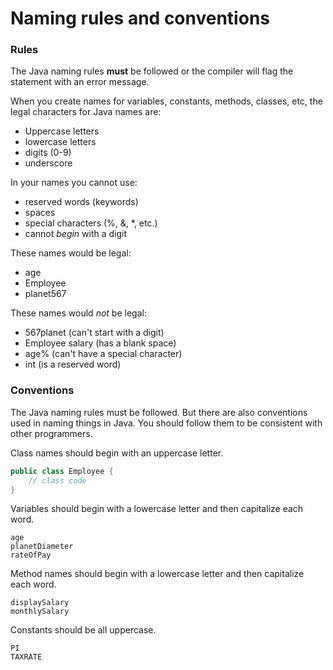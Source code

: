 # Naming rules and conventions

### Rules
The Java naming rules **must** be followed or the compiler will flag the statement with an
error message.

When you create names for variables, constants, methods, classes, etc, the legal
characters for Java names are:
* Uppercase letters
* lowercase letters
* digits (0-9)
* underscore

In your names you cannot use:
* reserved words (keywords)
* spaces
* special characters (%, &, *, etc.)
* cannot *begin* with a digit

These names would be legal:
* age
* Employee
* planet567

These names would *not* be legal:
* 567planet (can't start with a digit)
* Employee salary (has a blank space)
* age% (can't have a special character)
* int (is a reserved word)

### Conventions
The Java naming rules must be followed. But there are also conventions used in naming
things in Java. You should follow them to be consistent with other programmers.

Class names should begin with an uppercase letter.

```java
public class Employee {
    // class code
}
```
Variables should begin with a lowercase letter and then capitalize each word.

```
age
planetDiameter
rateOfPay
```
Method names should begin with a lowercase letter and then capitalize each word.
```
displaySalary
monthlySalary
```
Constants should be all uppercase.
```
PI
TAXRATE
```
